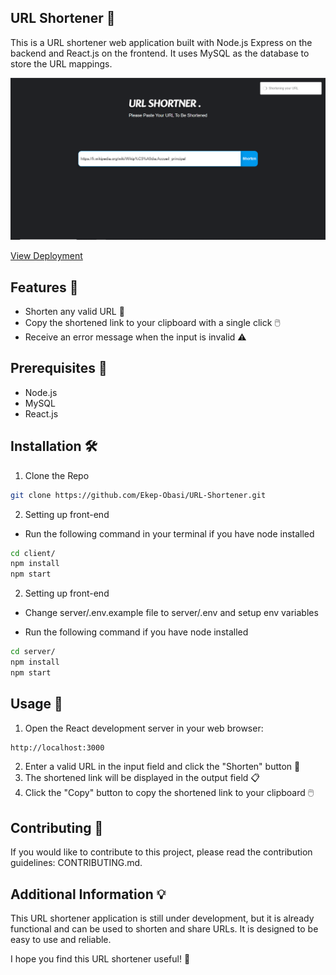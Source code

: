 ## **URL Shortener 🔗**

This is a URL shortener web application built with Node.js Express on the backend and React.js on the frontend. It uses MySQL as the database to store the URL mappings.

[![URL-Shortener](client/public/preview-url.JPG)](https://github.com/Ekep-Obasi/URL-Shortner)

[View Deployment](http://localhost:5050/api/v1/new/ef0f97c1-1afa-4928-8e9c-dabde7ac8ee6)

## **Features 🚀**

* Shorten any valid URL 🎯
* Copy the shortened link to your clipboard with a single click 🖱️
* Receive an error message when the input is invalid ⚠️

## **Prerequisites 🧰**

* Node.js 
* MySQL 
* React.js 

## **Installation 🛠️**

1. Clone the Repo

```sh
git clone https://github.com/Ekep-Obasi/URL-Shortener.git
```

2. Setting up front-end

- Run the following command in your terminal if you have node installed

```sh
cd client/
npm install
npm start
```

2. Setting up front-end

- Change server/.env.example file to server/.env and setup env variables

- Run the following command if you have node installed
```sh
cd server/
npm install
npm start
```


## **Usage 💁**

1. Open the React development server in your web browser:

```sh
http://localhost:3000
```

2. Enter a valid URL in the input field and click the "Shorten" button 🎯
3. The shortened link will be displayed in the output field 📋
4. Click the "Copy" button to copy the shortened link to your clipboard 🖱️

## **Contributing 🤝**

If you would like to contribute to this project, please read the contribution guidelines: CONTRIBUTING.md.

## **Additional Information 💡**

This URL shortener application is still under development, but it is already functional and can be used to shorten and share URLs. It is designed to be easy to use and reliable.

I hope you find this URL shortener useful! 🥳
